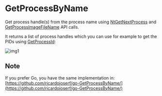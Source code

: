 # GetProcessByName

Get process handle(s) from the process name using [NtGetNextProcess](https://processhacker.sourceforge.io/doc/termator_8c_source.html) and [GetProcessImageFileName](https://learn.microsoft.com/en-us/windows/win32/api/psapi/nf-psapi-getprocessimagefilenamea) API calls. 

It returns a list of process handles which you can use for example to get the PIDs using [GetProcessId](https://learn.microsoft.com/en-us/windows/win32/api/processthreadsapi/nf-processthreadsapi-getprocessid):

![img1](https://raw.githubusercontent.com/ricardojoserf/ricardojoserf.github.io/master/images/getprocessbyname/Screenshot_1.png)


## Note

If you prefer Go, you have the same implementation in: [https://github.com/ricardojoserf/go-GetProcessByName/](https://github.com/ricardojoserf/go-GetProcessByName/)

